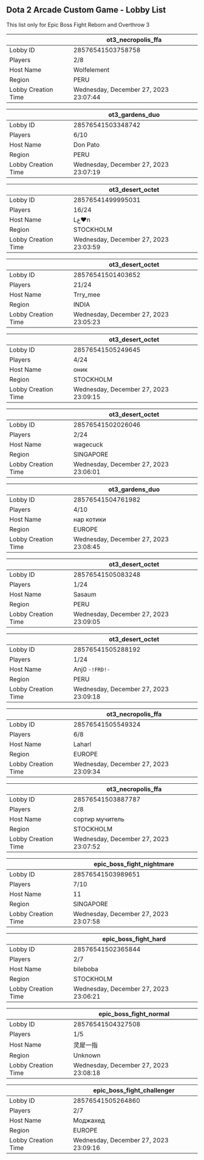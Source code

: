 ## Dota 2 Arcade Custom Game - Lobby List

This list only for Epic Boss Fight Reborn and Overthrow 3

|  | ot3_necropolis_ffa |
| ------ | ------ |
| Lobby ID | 28576541503758758 |
| Players | 2/8 |
| Host Name | Wolfelement |
| Region | PERU |
| Lobby Creation Time | Wednesday, December 27, 2023 23:07:44 |


|  | ot3_gardens_duo |
| ------ | ------ |
| Lobby ID | 28576541503348742 |
| Players | 6/10 |
| Host Name | Don Pato |
| Region | PERU |
| Lobby Creation Time | Wednesday, December 27, 2023 23:07:19 |


|  | ot3_desert_octet |
| ------ | ------ |
| Lobby ID | 28576541499995031 |
| Players | 16/24 |
| Host Name | Lﻉ♥n |
| Region | STOCKHOLM |
| Lobby Creation Time | Wednesday, December 27, 2023 23:03:59 |


|  | ot3_desert_octet |
| ------ | ------ |
| Lobby ID | 28576541501403652 |
| Players | 21/24 |
| Host Name | Trry_mee |
| Region | INDIA |
| Lobby Creation Time | Wednesday, December 27, 2023 23:05:23 |


|  | ot3_desert_octet |
| ------ | ------ |
| Lobby ID | 28576541505249645 |
| Players | 4/24 |
| Host Name | оник |
| Region | STOCKHOLM |
| Lobby Creation Time | Wednesday, December 27, 2023 23:09:15 |


|  | ot3_desert_octet |
| ------ | ------ |
| Lobby ID | 28576541502026046 |
| Players | 2/24 |
| Host Name | wagecuck |
| Region | SINGAPORE |
| Lobby Creation Time | Wednesday, December 27, 2023 23:06:01 |


|  | ot3_gardens_duo |
| ------ | ------ |
| Lobby ID | 28576541504761982 |
| Players | 4/10 |
| Host Name | нар котики |
| Region | EUROPE |
| Lobby Creation Time | Wednesday, December 27, 2023 23:08:45 |


|  | ot3_desert_octet |
| ------ | ------ |
| Lobby ID | 28576541505083248 |
| Players | 1/24 |
| Host Name | Sasaum |
| Region | PERU |
| Lobby Creation Time | Wednesday, December 27, 2023 23:09:05 |


|  | ot3_desert_octet |
| ------ | ------ |
| Lobby ID | 28576541505288192 |
| Players | 1/24 |
| Host Name | Anj0 `-!FRD!-` |
| Region | PERU |
| Lobby Creation Time | Wednesday, December 27, 2023 23:09:18 |


|  | ot3_necropolis_ffa |
| ------ | ------ |
| Lobby ID | 28576541505549324 |
| Players | 6/8 |
| Host Name | Laharl |
| Region | EUROPE |
| Lobby Creation Time | Wednesday, December 27, 2023 23:09:34 |


|  | ot3_necropolis_ffa |
| ------ | ------ |
| Lobby ID | 28576541503887787 |
| Players | 2/8 |
| Host Name | сортир мучитель |
| Region | STOCKHOLM |
| Lobby Creation Time | Wednesday, December 27, 2023 23:07:52 |


|  | epic_boss_fight_nightmare |
| ------ | ------ |
| Lobby ID | 28576541503989651 |
| Players | 7/10 |
| Host Name | 11 |
| Region | SINGAPORE |
| Lobby Creation Time | Wednesday, December 27, 2023 23:07:58 |


|  | epic_boss_fight_hard |
| ------ | ------ |
| Lobby ID | 28576541502365844 |
| Players | 2/7 |
| Host Name | bileboba |
| Region | STOCKHOLM |
| Lobby Creation Time | Wednesday, December 27, 2023 23:06:21 |


|  | epic_boss_fight_normal |
| ------ | ------ |
| Lobby ID | 28576541504327508 |
| Players | 1/5 |
| Host Name | 灵犀一指 |
| Region | Unknown |
| Lobby Creation Time | Wednesday, December 27, 2023 23:08:18 |


|  | epic_boss_fight_challenger |
| ------ | ------ |
| Lobby ID | 28576541505264860 |
| Players | 2/7 |
| Host Name | Моджахед |
| Region | EUROPE |
| Lobby Creation Time | Wednesday, December 27, 2023 23:09:16 |


